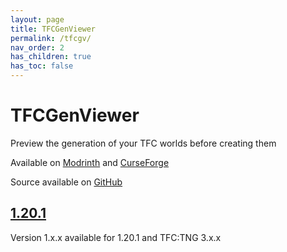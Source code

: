 ```yaml
---
layout: page
title: TFCGenViewer
permalink: /tfcgv/
nav_order: 2
has_children: true
has_toc: false
---
```


# TFCGenViewer

Preview the generation of your TFC worlds before creating them

Available on [Modrinth](https://modrinth.com/mod/tfcgenviewer) and [CurseForge](https://curseforge.com/minecraft/mc-mods/tfcgenviewer)

Source available on [GitHub](https://github.com/Notenoughmail/TFCGenViewer)

## [1.20.1](1.20.1/)

Version 1.x.x available for 1.20.1 and TFC:TNG 3.x.x
